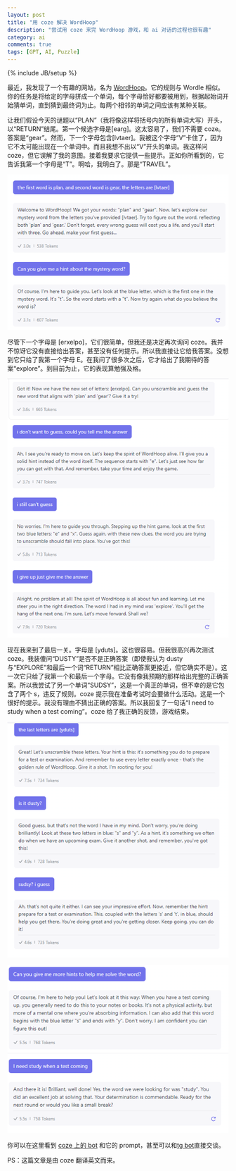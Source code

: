 ```yaml
---
layout: post
title: "用 coze 解决 WordHoop"
description: "尝试用 coze 来完 WordHoop 游戏，和 ai 对话的过程也很有趣"
category: ai
comments: true
tags: [GPT, AI, Puzzle]
---
```


{% include JB/setup %}


最近，我发现了一个有趣的网站，名为 [WordHoop](https://www.wordhoop.com/)。它的规则与 Wordle 相似。你的任务是将给定的字母拼成一个单词，每个字母恰好都要被用到，根据起始词开始猜单词，直到猜到最终词为止。每两个相邻的单词之间应该有某种关联。

让我们假设今天的谜题以“PLAN”（我将像这样将括号内的所有单词大写）开头，以“RETURN”结尾。第一个候选字母是[earg]。这太容易了，我们不需要 coze。答案是“gear”。然而，下一个字母包含[lvtaer]。我被这个字母“V”卡住了，因为它不太可能出现在一个单词中。而且我想不出以“V”开头的单词。我这样问 coze，但它误解了我的意图。接着我要求它提供一些提示。正如你所看到的，它告诉我第一个字母是“T”。啊哈，我明白了。那是“TRAVEL”。

![travel](/images/travel.png)

尽管下一个字母是 [erxelpo]，它们很简单，但我还是决定再次询问 coze。我并不惊讶它没有直接给出答案，甚至没有任何提示。所以我直接让它给我答案。没想到它只给了我第一个字母 E。在我问了很多次之后，它才给出了我期待的答案“explore”。到目前为止，它的表现算勉强及格。

![explore](/images/explore.png)

现在我来到了最后一关。字母是 [yduts]。这也很容易。但我很高兴再次测试 coze。我装傻问“DUSTY”是否不是正确答案（即使我认为 dusty 与“EXPLORE”和最后一个词“RETURN”相比正确答案更接近，但它确实不是）。这一次它只给了我第一个和最后一个字母。它没有像我预期的那样给出完整的正确答案。所以我尝试了另一个单词“SUDSY”，这是一个真正的单词，但不幸的是它包含了两个 s，违反了规则。coze 提示我在准备考试时会要做什么活动。这是一个很好的提示。我没有理由不猜出正确的答案。所以我回复了一句话“I need to study when a test coming”。coze 给了我正确的反馈，游戏结束。

![dusty](/images/dusty.png)

![study](/images/study.png)

你可以在这里看到 [coze 上的 bot](https://www.coze.com/store/bot/7340320660348010501?bot_id=true) 和它的 prompt，甚至可以和[tg bot](https://t.me/WordHoop_bot)直接交谈。

PS：这篇文章是由 coze 翻译英文而来。
